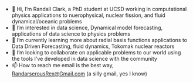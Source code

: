 - 👋 Hi, I’m Randall Clark, a PhD student at UCSD working in computational physics applications to nuerophysical, nuclear fission, and fluid dynamical/oceanic problems
- 👀 I’m interested in data science, Dynamical model forecasting, applications of data science to physics problems
- 🌱 I’m currently learning more about radial basis functions applications to Data Driven Forecasting, fluid dynamics, Tokomak nuclear reactors
- 💞️ I’m looking to collaborate on applicable problems to our world using the tools I've developed in data science with the community
- 📫 How to reach me email is the best way, RandarserousRex@Gmail.com (a silly gmail, yes I know)

<!---
RandarserousRex/RandarserousRex is a ✨ special ✨ repository because its `README.md` (this file) appears on your GitHub profile.
You can click the Preview link to take a look at your changes.
--->
